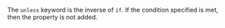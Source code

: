 The `unless` keyword is the inverse of `if`. If the condition specified is met, then the property is not added.